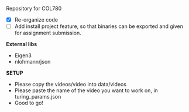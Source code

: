 Repository for COL780

- [x] Re-organize code
- [ ] Add install project feature, so that binaries can be exported and given for assignment submission.

**External libs**

- Eigen3
- nlohmann/json

**SETUP**

- Please copy the videos/video into data/videos
- Please paste the name of the video you want to work on, in turing_params.json
- Good to go!
